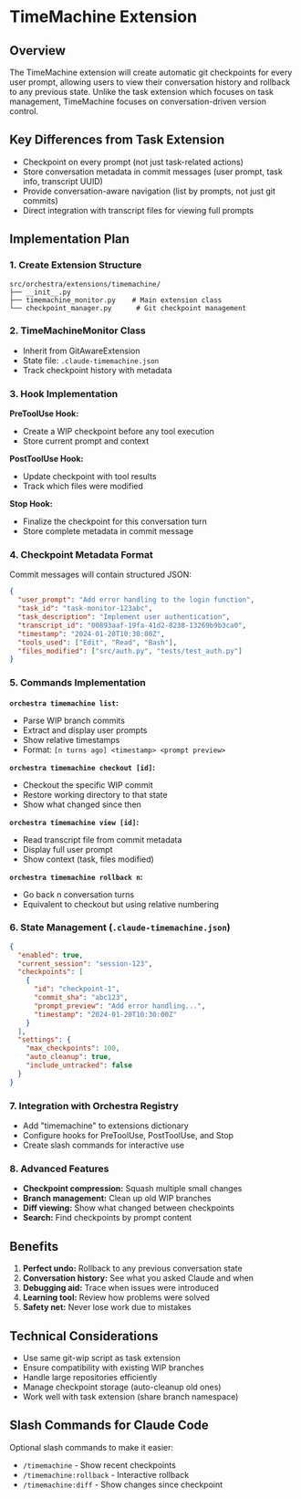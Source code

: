 # TimeMachine Extension

## Overview

The TimeMachine extension will create automatic git checkpoints for every user prompt, allowing users to view their conversation history and rollback to any previous state. Unlike the task extension which focuses on task management, TimeMachine focuses on conversation-driven version control.

## Key Differences from Task Extension

- Checkpoint on every prompt (not just task-related actions)
- Store conversation metadata in commit messages (user prompt, task info, transcript UUID)
- Provide conversation-aware navigation (list by prompts, not just git commits)
- Direct integration with transcript files for viewing full prompts

## Implementation Plan

### 1. Create Extension Structure

```
src/orchestra/extensions/timemachine/
├── __init__.py
├── timemachine_monitor.py    # Main extension class
└── checkpoint_manager.py      # Git checkpoint management
```

### 2. TimeMachineMonitor Class

- Inherit from GitAwareExtension
- State file: `.claude-timemachine.json`
- Track checkpoint history with metadata

### 3. Hook Implementation

**PreToolUse Hook:**
- Create a WIP checkpoint before any tool execution
- Store current prompt and context

**PostToolUse Hook:**
- Update checkpoint with tool results
- Track which files were modified

**Stop Hook:**
- Finalize the checkpoint for this conversation turn
- Store complete metadata in commit message

### 4. Checkpoint Metadata Format

Commit messages will contain structured JSON:

```json
{
  "user_prompt": "Add error handling to the login function",
  "task_id": "task-monitor-123abc",
  "task_description": "Implement user authentication",
  "transcript_id": "00893aaf-19fa-41d2-8238-13269b9b3ca0",
  "timestamp": "2024-01-20T10:30:00Z",
  "tools_used": ["Edit", "Read", "Bash"],
  "files_modified": ["src/auth.py", "tests/test_auth.py"]
}
```

### 5. Commands Implementation

**`orchestra timemachine list`:**
- Parse WIP branch commits
- Extract and display user prompts
- Show relative timestamps
- Format: `[n turns ago] <timestamp> <prompt preview>`

**`orchestra timemachine checkout [id]`:**
- Checkout the specific WIP commit
- Restore working directory to that state
- Show what changed since then

**`orchestra timemachine view [id]`:**
- Read transcript file from commit metadata
- Display full user prompt
- Show context (task, files modified)

**`orchestra timemachine rollback n`:**
- Go back n conversation turns
- Equivalent to checkout but using relative numbering

### 6. State Management (`.claude-timemachine.json`)

```json
{
  "enabled": true,
  "current_session": "session-123",
  "checkpoints": [
    {
      "id": "checkpoint-1",
      "commit_sha": "abc123",
      "prompt_preview": "Add error handling...",
      "timestamp": "2024-01-20T10:30:00Z"
    }
  ],
  "settings": {
    "max_checkpoints": 100,
    "auto_cleanup": true,
    "include_untracked": false
  }
}
```

### 7. Integration with Orchestra Registry

- Add "timemachine" to extensions dictionary
- Configure hooks for PreToolUse, PostToolUse, and Stop
- Create slash commands for interactive use

### 8. Advanced Features

- **Checkpoint compression:** Squash multiple small changes
- **Branch management:** Clean up old WIP branches
- **Diff viewing:** Show what changed between checkpoints
- **Search:** Find checkpoints by prompt content

## Benefits

1. **Perfect undo:** Rollback to any previous conversation state
2. **Conversation history:** See what you asked Claude and when
3. **Debugging aid:** Trace when issues were introduced
4. **Learning tool:** Review how problems were solved
5. **Safety net:** Never lose work due to mistakes

## Technical Considerations

- Use same git-wip script as task extension
- Ensure compatibility with existing WIP branches
- Handle large repositories efficiently
- Manage checkpoint storage (auto-cleanup old ones)
- Work well with task extension (share branch namespace)

## Slash Commands for Claude Code

Optional slash commands to make it easier:
- `/timemachine` - Show recent checkpoints
- `/timemachine:rollback` - Interactive rollback
- `/timemachine:diff` - Show changes since checkpoint